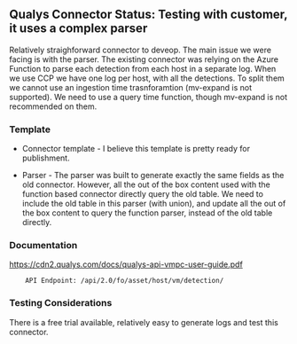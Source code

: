 <h2>Qualys Connector Status: Testing with customer, it uses a complex parser</h2>

Relatively straighforward connector to deveop. The main issue we were facing is with the parser. 
The existing connector was relying on the Azure Function to parse each detection from each host in a separate log. 
When we use CCP we have one log per host, with all the detections. To split them we cannot use an ingestion time trasnforamtion (mv-expand is not supported). 
We need to use a query time function, though mv-expand is not recommended on them.

<h3>Template</h3>

* Connector template - I believe this template is pretty ready for publishment.

* Parser - The parser was built to generate exactly the same fields as the old connector. However, all the out of the box content used with the function based connector directly query the old table.
We need to include the old table in this parser (with union), and update all the out of the box content to query the function parser, instead of the old table directly.

<h3>Documentation</h3>

https://cdn2.qualys.com/docs/qualys-api-vmpc-user-guide.pdf

        API Endpoint: /api/2.0/fo/asset/host/vm/detection/

<h3>Testing Considerations</h3>

There is a free trial available, relatively easy to generate logs and test this connector.
